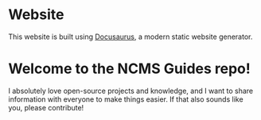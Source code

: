# Website

This website is built using [Docusaurus](https://docusaurus.io/), a modern static website generator.

# Welcome to the NCMS Guides repo!

I absolutely love open-source projects and knowledge, and I want to share information with everyone to make things easier. If that also sounds like you, please contribute!
